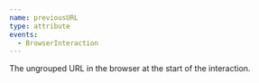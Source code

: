 ```yaml
---
name: previousURL
type: attribute
events:
  - BrowserInteraction
---
```


The ungrouped URL in the browser at the start of the interaction.